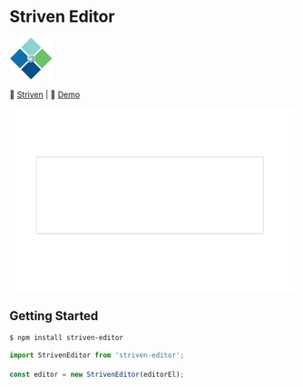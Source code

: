 # Striven Editor
![Striven Logo](./striven-icon.png "Striven Logo")

💼 [Striven](https://striven.com/)
|
📝 [Demo](#)

<img style="display: block; margin: 0 auto;" src="./striven-editor.gif" alt="stirven-editor" />

## Getting Started

```sh
$ npm install striven-editor
```

```js
import StrivenEditor from 'striven-editor';

const editor = new StrivenEditor(editorEl);
```